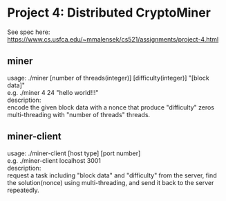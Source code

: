 # Project 4: Distributed CryptoMiner

See spec here: https://www.cs.usfca.edu/~mmalensek/cs521/assignments/project-4.html  

## miner  
usage: ./miner [number of threads(integer)] [difficulty(integer)] "[block data]"  
e.g. ./miner 4 24 "hello world!!!"  
description:    
encode the given block data with a nonce that produce "difficulty" zeros multi-threading with "number of threads" threads.

## miner-client 
usage: ./miner-client [host type] [port number]     
e.g. ./miner-client localhost 3001  
description:  
request a task including "block data" and "difficulty" from the server, find the solution(nonce) using multi-threading, and send it back to the server repeatedly.


